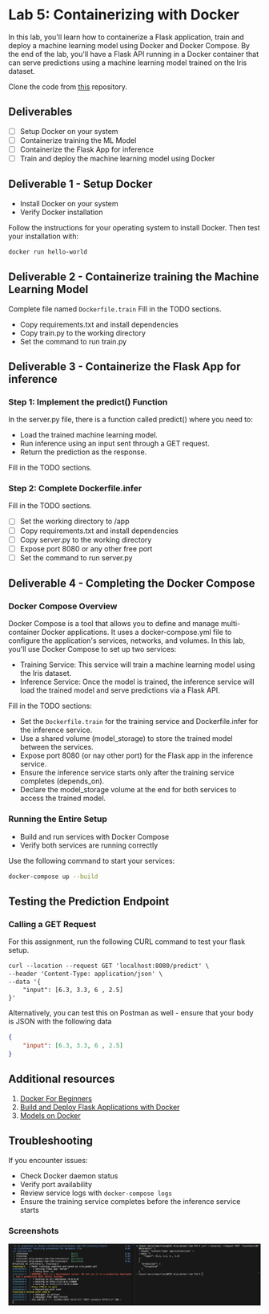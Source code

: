 # Lab 5: Containerizing with Docker

In this lab, you'll learn how to containerize a Flask application, train and deploy a machine learning model using Docker and Docker Compose. By the end of the lab, you'll have a Flask API running in a Docker container that can serve predictions using a machine learning model trained on the Iris dataset.

Clone the code from [this](https://github.com/purvag03/mlip-docker-lab-f24/) repository.

## Deliverables

- [ ] Setup Docker on your system
- [ ] Containerize training the ML Model
- [ ] Containerize the Flask App for inference
- [ ] Train and deploy the machine learning model using Docker

## Deliverable 1 - Setup Docker

- Install Docker on your system
- Verify Docker installation

Follow the instructions for your operating system to install Docker. Then test your installation with:

```bash
docker run hello-world
```

## Deliverable 2 - Containerize training the Machine Learning Model

Complete file named `Dockerfile.train`
Fill in the TODO sections.
- Copy requirements.txt and install dependencies
- Copy train.py to the working directory
- Set the command to run train.py

## Deliverable 3 - Containerize the Flask App for inference
### Step 1: Implement the predict() Function

In the server.py file, there is a function called predict() where you need to:
- Load the trained machine learning model.
- Run inference using an input sent through a GET request.
- Return the prediction as the response.

Fill in the TODO sections.

### Step 2: Complete Dockerfile.infer
Fill in the TODO sections.
- [ ] Set the working directory to /app
- [ ] Copy requirements.txt and install dependencies
- [ ] Copy server.py to the working directory
- [ ] Expose port 8080 or any other free port
- [ ] Set the command to run  server.py

## Deliverable 4 - Completing the Docker Compose
### Docker Compose Overview
Docker Compose is a tool that allows you to define and manage multi-container Docker applications. It uses a docker-compose.yml file to configure the application's services, networks, and volumes. In this lab, you'll use Docker Compose to set up two services:

- Training Service: This service will train a machine learning model using the Iris dataset.
- Inference Service: Once the model is trained, the inference service will load the trained model and serve predictions via a Flask API.
  
Fill in the TODO sections:
- Set the `Dockerfile.train` for the training service and Dockerfile.infer for the inference service.
-  Use a shared volume (model_storage) to store the trained model between the services.
-  Expose port 8080 (or nay other port) for the Flask app in the inference service.
-  Ensure the inference service starts only after the training service completes (depends_on).
-  Declare the model_storage volume at the end for both services to access the trained model.

### Running the Entire Setup

- Build and run services with Docker Compose
- Verify both services are running correctly

Use the following command to start your services:

```bash
docker-compose up --build
```

## Testing the Prediction Endpoint
### Calling a GET Request
For this assignment, run the following CURL command to test your flask setup.

```
curl --location --request GET 'localhost:8080/predict' \
--header 'Content-Type: application/json' \
--data '{
    "input": [6.3, 3.3, 6 , 2.5]
}'
```
Alternatively, you can test this on Postman as well - ensure that your body is JSON with the following data
```json
{
    "input": [6.3, 3.3, 6 , 2.5]
}
```

## Additional resources 
1. [Docker For Beginners](https://docker-curriculum.com/)
2. [Build and Deploy Flask Applications with Docker](https://www.digitalocean.com/community/tutorials/how-to-build-and-deploy-a-flask-application-using-docker-on-ubuntu-20-04)
3. [Models on Docker](https://towardsdatascience.com/build-and-run-a-docker-container-for-your-machine-learning-model-60209c2d7a7f)

## Troubleshooting

If you encounter issues:
- Check Docker daemon status
- Verify port availability
- Review service logs with `docker-compose logs`
- Ensure the training service completes before the inference service starts

### Screenshots

![alt text](image.png)